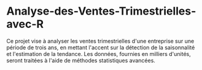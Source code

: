 # Analyse-des-Ventes-Trimestrielles-avec-R
Ce projet vise à analyser les ventes trimestrielles d'une entreprise sur une période de trois ans, en mettant l'accent sur la détection de la saisonnalité et l'estimation de la tendance. Les données, fournies en milliers d'unités, seront traitées à l'aide de méthodes statistiques avancées.
